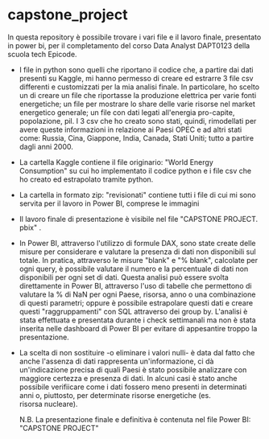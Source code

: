 # capstone_project

In questa repository è possibile trovare i vari file e il lavoro finale, presentato in power bi, per il completamento del corso Data Analyst DAPT0123 della scuola tech Epicode.
- I file in python sono quelli che riportano il codice che, a partire dai dati presenti su Kaggle, mi hanno permesso di creare ed estrarre 3 file csv differenti e customizzati per la mia analisi finale.
  In particolare, ho scelto un di creare un file che riportasse la produzione elettrica per varie fonti energetiche; un file per mostrare lo share delle varie risorse nel market energetico generale;
  un file con dati legati all'energia pro-capite, popolazione, pil. I 3 csv che ho creato sono stati, quindi, rimodellati per avere queste informazioni in relazione ai Paesi OPEC e ad altri stati come: Russia, Cina,   Giappone, India, Canada, Stati Uniti; tutto a partire dagli anni 2000.
- La cartella Kaggle contiene il file originario: "World Energy Consumption" su cui ho implementato il codice python e i file csv che ho creato ed estrapolato tramite python.
- La cartella in formato zip: "revisionati" contiene tutti i file di cui mi sono servita per il lavoro in Power BI, comprese le immagini
- Il lavoro finale di presentazione è visibile nel file "CAPSTONE PROJECT. pbix" .
- In Power BI, attraverso l'utilizzo di formule DAX, sono state create delle misure per considerare e valutare la presenza di dati non disponibili sul totale. In pratica, attraverso le misure "blank" e
  "%  blank", calcolate per ogni query, è possibile valutare il numero e la percentuale di dati non disponibili per ogni set di dati. Questa analisi può essere svolta direttamente in Power BI, attraverso l'uso di     tabelle che permettono di valutare la % di NaN per ogni Paese, risorsa, anno o una combinazione di questi parametri; oppure è possibile estrapolare questi dati e creare questi "raggruppamenti" con SQL attraverso    dei group by. L'analisi è stata effettuata e presentata durante i check settimanali ma non è stata inserita nelle dashboard di Power BI per evitare di appesantire troppo la presentazione.
- La scelta di non sostituire -o eliminare i valori nulli- è data dal fatto che anche l'assenza di dati rappresenta un'informazione, ci dà un'indicazione precisa di quali Paesi è stato possibile analizzare con        maggiore certezza e presenza di dati. In alcuni casi è stato anche possibile verifiicare come i dati fossero meno presenti in determinati anni o, piuttosto, per determinate risorse energetiche (es.       
  risorsa nucleare).

  N.B. La presentazione finale e definitiva è contenuta nel file Power BI: "CAPSTONE PROJECT"
